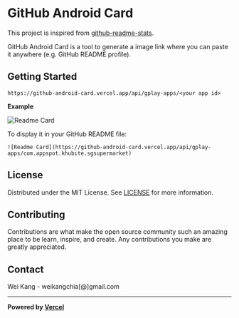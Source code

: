 # GitHub Android Card

This project is inspired from [github-readme-stats](https://github.com/anuraghazra/github-readme-stats).

GitHub Android Card is a tool to generate a image link where you can paste it anywhere (e.g. GitHub README profile).

## Getting Started

`https://github-android-card.vercel.app/api/gplay-apps/<your app id>`

**Example**

![Readme Card](https://github-android-card.vercel.app/api/gplay-apps/com.appspot.khubite.sgsupermarket)

To display it in your GitHub README file:
```
![Readme Card](https://github-android-card.vercel.app/api/gplay-apps/com.appspot.khubite.sgsupermarket)
```

## License

Distributed under the MIT License. See [LICENSE](license) for more information.

## Contributing
Contributions are what make the open source community such an amazing place to be learn, inspire, and create. Any contributions you make are greatly appreciated.

## Contact

Wei Kang - weikangchia[@]gmail.com

---

**Powered by [Vercel](https://vercel.com/)**
